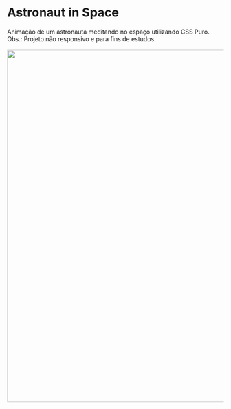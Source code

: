 # Astronaut in Space
Animação de um astronauta meditando no espaço utilizando CSS Puro. <br>
Obs.: Projeto não responsivo e para fins de estudos. <br> <br>
<img src="https://cdn.discordapp.com/attachments/901442299526017089/1016162627807879228/astronaut.jpg" width="820px">

